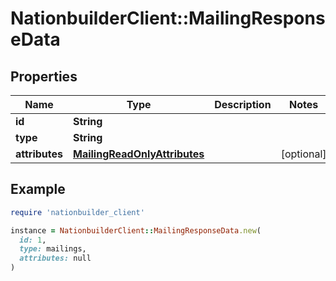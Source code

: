 # NationbuilderClient::MailingResponseData

## Properties

| Name | Type | Description | Notes |
| ---- | ---- | ----------- | ----- |
| **id** | **String** |  |  |
| **type** | **String** |  |  |
| **attributes** | [**MailingReadOnlyAttributes**](MailingReadOnlyAttributes.md) |  | [optional] |

## Example

```ruby
require 'nationbuilder_client'

instance = NationbuilderClient::MailingResponseData.new(
  id: 1,
  type: mailings,
  attributes: null
)
```

